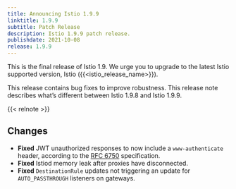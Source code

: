 ```yaml
---
title: Announcing Istio 1.9.9
linktitle: 1.9.9
subtitle: Patch Release
description: Istio 1.9.9 patch release.
publishdate: 2021-10-08
release: 1.9.9
---
```


This is the final release of Istio 1.9. We urge you to upgrade to the latest Istio supported version, Istio ({{<istio_release_name>}}).

This release contains bug fixes to improve robustness. This release note describes what’s different between Istio 1.9.8 and Istio 1.9.9.

{{< relnote >}}

## Changes

- **Fixed** JWT unauthorized responses to now include a `www-authenticate` header, according to the [RFC 6750](https://datatracker.ietf.org/doc/html/rfc6750#section-3) specification.
- **Fixed** Istiod memory leak after proxies have disconnected.
- **Fixed** `DestinationRule` updates not triggering an update for `AUTO_PASSTHROUGH` listeners on gateways.
